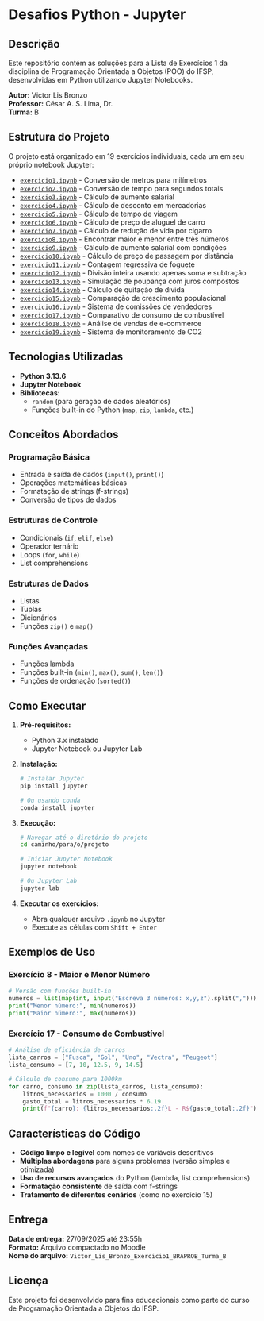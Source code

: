 # Desafios Python - Jupyter

## Descrição
Este repositório contém as soluções para a Lista de Exercícios 1 da disciplina de Programação Orientada a Objetos (POO) do IFSP, desenvolvidas em Python utilizando Jupyter Notebooks.

**Autor:** Victor Lis Bronzo  
**Professor:** César A. S. Lima, Dr.  
**Turma:** B  

## Estrutura do Projeto

O projeto está organizado em 19 exercícios individuais, cada um em seu próprio notebook Jupyter:

- [`exercicio1.ipynb`](Atividade%20%2827-09-2025%29/exercicio1.ipynb) - Conversão de metros para milímetros
- [`exercicio2.ipynb`](Atividade%20%2827-09-2025%29/exercicio2.ipynb) - Conversão de tempo para segundos totais
- [`exercicio3.ipynb`](Atividade%20%2827-09-2025%29/exercicio3.ipynb) - Cálculo de aumento salarial
- [`exercicio4.ipynb`](Atividade%20%2827-09-2025%29/exercicio4.ipynb) - Cálculo de desconto em mercadorias
- [`exercicio5.ipynb`](Atividade%20%2827-09-2025%29/exercicio5.ipynb) - Cálculo de tempo de viagem
- [`exercicio6.ipynb`](Atividade%20%2827-09-2025%29/exercicio6.ipynb) - Cálculo de preço de aluguel de carro
- [`exercicio7.ipynb`](Atividade%20%2827-09-2025%29/exercicio7.ipynb) - Cálculo de redução de vida por cigarro
- [`exercicio8.ipynb`](Atividade%20%2827-09-2025%29/exercicio8.ipynb) - Encontrar maior e menor entre três números
- [`exercicio9.ipynb`](Atividade%20%2827-09-2025%29/exercicio9.ipynb) - Cálculo de aumento salarial com condições
- [`exercicio10.ipynb`](Atividade%20%2827-09-2025%29/exercicio10.ipynb) - Cálculo de preço de passagem por distância
- [`exercicio11.ipynb`](Atividade%20%2827-09-2025%29/exercicio11.ipynb) - Contagem regressiva de foguete
- [`exercicio12.ipynb`](Atividade%20%2827-09-2025%29/exercicio12.ipynb) - Divisão inteira usando apenas soma e subtração
- [`exercicio13.ipynb`](Atividade%20%2827-09-2025%29/exercicio13.ipynb) - Simulação de poupança com juros compostos
- [`exercicio14.ipynb`](Atividade%20%2827-09-2025%29/exercicio14.ipynb) - Cálculo de quitação de dívida
- [`exercicio15.ipynb`](Atividade%20%2827-09-2025%29/exercicio15.ipynb) - Comparação de crescimento populacional
- [`exercicio16.ipynb`](Atividade%20%2827-09-2025%29/exercicio16.ipynb) - Sistema de comissões de vendedores
- [`exercicio17.ipynb`](Atividade%20%2827-09-2025%29/exercicio17.ipynb) - Comparativo de consumo de combustível
- [`exercicio18.ipynb`](Atividade%20%2827-09-2025%29/exercicio18.ipynb) - Análise de vendas de e-commerce
- [`exercicio19.ipynb`](Atividade%20%2827-09-2025%29/exercicio19.ipynb) - Sistema de monitoramento de CO2

## Tecnologias Utilizadas

- **Python 3.13.6**
- **Jupyter Notebook**
- **Bibliotecas:**
  - `random` (para geração de dados aleatórios)
  - Funções built-in do Python (`map`, `zip`, `lambda`, etc.)

## Conceitos Abordados

### Programação Básica
- Entrada e saída de dados (`input()`, `print()`)
- Operações matemáticas básicas
- Formatação de strings (f-strings)
- Conversão de tipos de dados

### Estruturas de Controle
- Condicionais (`if`, `elif`, `else`)
- Operador ternário
- Loops (`for`, `while`)
- List comprehensions

### Estruturas de Dados
- Listas
- Tuplas
- Dicionários
- Funções `zip()` e `map()`

### Funções Avançadas
- Funções lambda
- Funções built-in (`min()`, `max()`, `sum()`, `len()`)
- Funções de ordenação (`sorted()`)

## Como Executar

1. **Pré-requisitos:**
   - Python 3.x instalado
   - Jupyter Notebook ou Jupyter Lab

2. **Instalação:**
   ```bash
   # Instalar Jupyter
   pip install jupyter
   
   # Ou usando conda
   conda install jupyter
   ```

3. **Execução:**
   ```bash
   # Navegar até o diretório do projeto
   cd caminho/para/o/projeto
   
   # Iniciar Jupyter Notebook
   jupyter notebook
   
   # Ou Jupyter Lab
   jupyter lab
   ```

4. **Executar os exercícios:**
   - Abra qualquer arquivo `.ipynb` no Jupyter
   - Execute as células com `Shift + Enter`

## Exemplos de Uso

### Exercício 8 - Maior e Menor Número
```python
# Versão com funções built-in
numeros = list(map(int, input("Escreva 3 números: x,y,z").split(",")))
print("Menor número:", min(numeros))
print("Maior número:", max(numeros))
```

### Exercício 17 - Consumo de Combustível
```python
# Análise de eficiência de carros
lista_carros = ["Fusca", "Gol", "Uno", "Vectra", "Peugeot"]
lista_consumo = [7, 10, 12.5, 9, 14.5]

# Cálculo de consumo para 1000km
for carro, consumo in zip(lista_carros, lista_consumo):
    litros_necessarios = 1000 / consumo
    gasto_total = litros_necessarios * 6.19
    print(f"{carro}: {litros_necessarios:.2f}L - R${gasto_total:.2f}")
```

## Características do Código

- **Código limpo e legível** com nomes de variáveis descritivos
- **Múltiplas abordagens** para alguns problemas (versão simples e otimizada)
- **Uso de recursos avançados** do Python (lambda, list comprehensions)
- **Formatação consistente** de saída com f-strings
- **Tratamento de diferentes cenários** (como no exercício 15)

## Entrega

**Data de entrega:** 27/09/2025 até 23:55h  
**Formato:** Arquivo compactado no Moodle  
**Nome do arquivo:** `Victor_Lis_Bronzo_Exercicio1_BRAPROB_Turma_B`

## Licença

Este projeto foi desenvolvido para fins educacionais como parte do curso de Programação Orientada a Objetos do IFSP.
